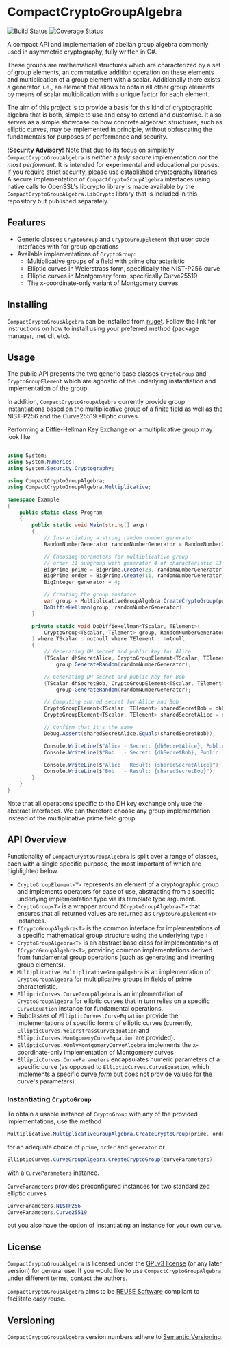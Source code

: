 # CompactCryptoGroupAlgebra

[![Build Status](https://travis-ci.com/lumip/CompactCryptoGroupAlgebra.svg?branch=master)](https://travis-ci.com/lumip/CompactCryptoGroupAlgebra) [![Coverage Status](https://coveralls.io/repos/github/lumip/CompactCryptoGroupAlgebra/badge.svg?branch=master)](https://coveralls.io/github/lumip/CompactCryptoGroupAlgebra?branch=master)

A compact API and implementation of abelian group algebra commonly used in asymmetric cryptography, fully written in C#.

These groups are mathematical structures which are characterized by a set of group elements, an commutative addition operation on these elements and multiplication of a group element with a scalar. Additionally there exists a generator, i.e., an element that allows to obtain all other group elements by means of scalar multiplication with a unique factor for each element.

The aim of this project is to provide a basis for this kind of cryptographic algebra that is both, simple to use and easy to extend and customise. It also serves as a simple showcase on how concrete algebraic structures, such as elliptic curves, may be implemented in principle, without obfuscating the fundamentals for purposes of performance and security.

__!Security Advisory!__ Note that due to its focus on simplicity `CompactCryptoGroupAlgebra` is _neither_ a _fully secure_ implementation _nor_ the _most performant_. It is intended for experimental and educational purposes. If you require strict security, please use established cryptography libraries. A secure implementation of `CompactCryptoGroupAlgebra` interfaces using native calls to OpenSSL's libcrypto library is made available by the `CompactCryptoGroupAlgebra.LibCrypto` library that is included in this repository but published separately.

## Features

- Generic classes `CryptoGroup` and `CryptoGroupElement` that user code interfaces with for group operations
- Available implementations of `CryptoGroup`:
  - Multiplicative groups of a field with prime characteristic
  - Elliptic curves in Weierstrass form, specifically the NIST-P256 curve
  - Elliptic curves in Montgomery form, specifically Curve25519
  - The x-coordinate-only variant of Montgomery curves

## Installing

`CompactCryptoGroupAlgebra` can be installed from [nuget](https://www.nuget.org/packages/CompactCryptoGroupAlgebra/1.0.0).
Follow the link for instructions on how to install using your preferred method (package manager, .net cli, etc).

## Usage

The public API presents the two generic base classes `CryptoGroup` and `CryptoGroupElement` which are agnostic of the underlying instantiation and implementation of the group.

In addition, `CompactCryptoGroupAlgebra` currently provide group instantiations based on the multiplicative group of a finite field as well as the NIST-P256 and the Curve25519 elliptic curves.

Performing a Diffie-Hellman Key Exchange on a multiplicative group may look like

```c#

using System;
using System.Numerics;
using System.Security.Cryptography;

using CompactCryptoGroupAlgebra;
using CompactCryptoGroupAlgebra.Multiplicative;

namespace Example
{
    public static class Program
    {
        public static void Main(string[] args)
        {
            // Instantiating a strong random number generator
            RandomNumberGenerator randomNumberGenerator = RandomNumberGenerator.Create();

            // Choosing parameters for multiplicative group
            // order 11 subgroup with generator 4 of characteristic 23 multiplicative group 
            BigPrime prime = BigPrime.Create(23, randomNumberGenerator);
            BigPrime order = BigPrime.Create(11, randomNumberGenerator);
            BigInteger generator = 4;

            // Creating the group instance
            var group = MultiplicativeGroupAlgebra.CreateCryptoGroup(prime, order, generator);
            DoDiffieHellman(group, randomNumberGenerator);
        }

        private static void DoDiffieHellman<TScalar, TElement>(
            CryptoGroup<TScalar, TElement> group, RandomNumberGenerator randomNumberGenerator
        ) where TScalar : notnull where TElement : notnull
        {
            // Generating DH secret and public key for Alice
            (TScalar dhSecretAlice, CryptoGroupElement<TScalar, TElement> dhPublicAlice) = 
                group.GenerateRandom(randomNumberGenerator);

            // Generating DH secret and public key for Bob
            (TScalar dhSecretBob, CryptoGroupElement<TScalar, TElement> dhPublicBob) =
                group.GenerateRandom(randomNumberGenerator);

            // Computing shared secret for Alice and Bob
            CryptoGroupElement<TScalar, TElement> sharedSecretBob = dhPublicAlice * dhSecretBob;
            CryptoGroupElement<TScalar, TElement> sharedSecretAlice = dhPublicBob * dhSecretAlice;

            // Confirm that it's the same
            Debug.Assert(sharedSecretAlice.Equals(sharedSecretBob));

            Console.WriteLine($"Alice - Secret: {dhSecretAlice}, Public: {dhPublicAlice}");
            Console.WriteLine($"Bob   - Secret: {dhSecretBob}, Public: {dhPublicBob}");

            Console.WriteLine($"Alice - Result: {sharedSecretAlice}");
            Console.WriteLine($"Bob   - Result: {sharedSecretBob}");
        }
    }
}
```

Note that all operations specific to the DH key exchange only use the abstract interfaces. We can therefore choose any group implementation instead
of the multiplicative prime field group.

## API Overview

Functionality of `CompactCryptoGroupAlgebra` is split over a range of classes, each with a single specific purpose, the most important of which are highlighted below.

- `CryptoGroupElement<T>` represents an element of a cryptographic group and implements operators for ease of use, abstracting from a specific underlying implementation type via its template type argument.
- `CryptoGroup<T>` is a wrapper around `ICryptoGroupAlgebra<T>` that ensures that all returned values are returned as `CryptoGroupElement<T>` instances.
- `ICryptoGroupAlgebra<T>` is the common interface for implementations of a specific mathematical group structure using the underlying type `T`
- `CryptoGroupAlgebra<T>` is an abstract base class for implementations of `ICryptoGroupAlgebra<T>`, providing common implementations derived from fundamental group operations (such as generating and inverting group elements).
- `Multiplicative.MultiplicativeGroupAlgebra` is an implementation of `CryptoGroupAlgebra` for multiplicative groups in fields of prime characteristic.
- `EllipticCurves.CurveGroupAlgebra` is an implementation of `CryptoGroupAlgebra` for elliptic curves that in turn relies on a specific `CurveEquation` instance for fundamental operations.
- Subclasses of `EllipticCurves.CurveEquation` provide the implementations of specific forms of elliptic curves (currently, `EllipticCurves.WeierstrassCurveEquation` and `EllipticCurves.MontgomeryCurveEquation` are provided).
- `EllipticCurves.XOnlyMontgomeryCurveAlgebra` implements the x-coordinate-only implementation of Montgomery curves
- `EllipticCurves.CurveParameters` encapsulates numeric parameters of a specific curve (as opposed to `EllipticCurves.CurveEquation`, which implements a specific curve _form_ but does not provide values for the curve's parameters).

### Instantiating `CryptoGroup`

To obtain a usable instance of `CryptoGroup` with any of the provided implementations, use the method

```c#
Multiplicative.MultiplicativeGroupAlgebra.CreateCryptoGroup(prime, order, generator);
```

for an adequate choice of `prime`, `order` and `generator` or

```c#
EllipticCurves.CurveGroupAlgebra.CreateCryptoGroup(curveParameters);
```

with a `CurveParameters` instance.

`CurveParameters` provides preconfigured instances for two standardized elliptic curves

```c#
CurveParameters.NISTP256
CurveParameters.Curve25519
```

but you also have the option of instantiating an instance for your own curve.

## License

`CompactCryptoGroupAlgebra` is licensed under the [GPLv3 license](/LICENSES/GPL-3.0-or-later.txt) (or any later version)
for general use. If you would like to use `CompactCryptoGroupAlgebra` under different terms, contact the authors.

`CompactCryptoGroupAlgebra` aims to be [REUSE Software](https://reuse.software/) compliant to facilitate easy reuse.

## Versioning

`CompactCryptoGroupAlgebra` version numbers adhere to [Semantic Versioning](https://semver.org).
